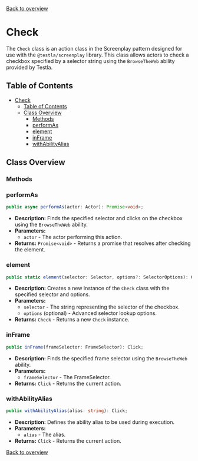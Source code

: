 [Back to overview](../../screenplay_elements.md)

# Check

The `Check` class is an action class in the Screenplay pattern designed for use with the `@testla/screenplay` library. This class allows actors to check a checkbox specified by a selector string using the `BrowseTheWeb` ability provided by Testla.

## Table of Contents

- [Check](#check)
  - [Table of Contents](#table-of-contents)
  - [Class Overview](#class-overview)
    - [Methods](#methods)
    - [performAs](#performas)
    - [element](#element)
    - [inFrame](#inframe)
    - [withAbilityAlias](#withabilityalias)

## Class Overview

### Methods

### performAs

```typescript
public async performAs(actor: Actor): Promise<void>;
```

- **Description:** Finds the specified selector and clicks on the checkbox using the `BrowseTheWeb` ability.
- **Parameters:**
  - `actor` - The actor performing this action.
- **Returns:** `Promise<void>` - Returns a promise that resolves after checking the element.

### element

```typescript
public static element(selector: Selector, options?: SelectorOptions): Check;
```

- **Description:** Creates a new instance of the `Check` class with the specified selector and options.
- **Parameters:**
  - `selector` - The string representing the selector of the checkbox.
  - `options` (optional) - Advanced selector lookup options.
- **Returns:** `Check` - Returns a new `Check` instance.

### inFrame

```typescript
public inFrame(frameSelector: FrameSelector): Click;
```

- **Description:** Finds the specified frame selector using the `BrowseTheWeb` ability.
- **Parameters:**
  - `frameSelector` - The FrameSelector.
- **Returns:** `Click` - Returns the current action.

### withAbilityAlias

```typescript
public withAbilityAlias(alias: string): Click;
```

- **Description:** Defines the ability alias to be used during execution.
- **Parameters:**
  - `alias` - The alias.
- **Returns:** `Click` - Returns the current action.

[Back to overview](../../screenplay_elements.md)